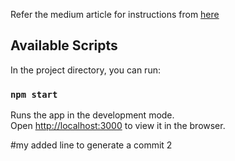 Refer the medium article for instructions from [here](https://medium.com/swlh/setup-a-ci-cd-pipeline-to-automate-react-app-deployment-on-aws-ec2-82bd0c194f77)



## Available Scripts

In the project directory, you can run:

### `npm start`

Runs the app in the development mode.<br />
Open [http://localhost:3000](http://localhost:3000) to view it in the browser.

#my added line to generate a commit 2
